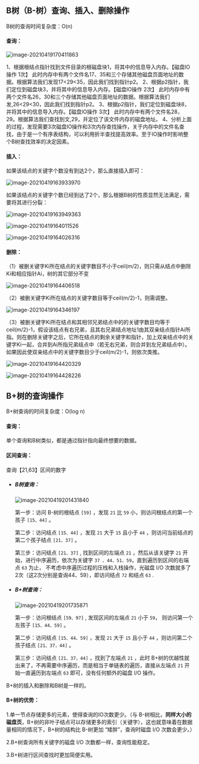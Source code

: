 ## B树（B-树）查询、插入、删除操作

B树的查询时间复杂度：O(n)

#### 查询：

![image-20210419170411863](C:\Users\12031\AppData\Roaming\Typora\typora-user-images\image-20210419170411863.png)

1、根据根结点指针找到文件目录的根磁盘块1，将其中的信息导入内存。【磁盘IO操作 1次】
		此时内存中有两个文件名17、35和三个存储其他磁盘页面地址的数据。根据算法我们发现17<29<35，因此我们找到指针p2。
2、根据p2指针，我们定位到磁盘块3，并将其中的信息导入内存。【磁盘IO操作 2次】
		此时内存中有两个文件名26，30和三个存储其他磁盘页面地址的数据。根据算法我们发,26<29<30，因此我们找到指针p2。
3、根据p2指针，我们定位到磁盘块8，并将其中的信息导入内存。【磁盘IO操作 3次】
		此时内存中有两个文件名28，29。根据算法我们查找到文,29，并定位了该文件内存的磁盘地址。
4、分析上面的过程，发现需要3次磁盘IO操作和3次内存查找操作，关于内存中的文件名查找，由于是一个有序表结构，可以利用折半查找提高效率。至于IO操作时影响整个B树查找效率的决定因素。

#### 插入：

如果该结点的关键字个数没有到达2个，那么直接插入即可：

![image-20210419163933970](C:\Users\12031\AppData\Roaming\Typora\typora-user-images\image-20210419163933970.png)

如果该结点的关键字个数已经到达了2个，那么根据B树的性质显然无法满足，需要将其进行分裂：

![image-20210419163949363](C:\Users\12031\AppData\Roaming\Typora\typora-user-images\image-20210419163949363.png)

![image-20210419164011526](C:\Users\12031\AppData\Roaming\Typora\typora-user-images\image-20210419164011526.png)

![image-20210419164026316](C:\Users\12031\AppData\Roaming\Typora\typora-user-images\image-20210419164026316.png)

#### 删除：

（1）被删关键字Ki所在结点的关键字数目不小于ceil(m/2)，则只需从结点中删除Ki和相应指针Ai，树的其它部分不变

![image-20210419164406518](C:\Users\12031\AppData\Roaming\Typora\typora-user-images\image-20210419164406518.png)

（2）被删关键字Ki所在结点的关键字数目等于ceil(m/2)-1，则需调整。

![image-20210419164346197](C:\Users\12031\AppData\Roaming\Typora\typora-user-images\image-20210419164346197.png)


（3）被删关键字Ki所在结点和其相邻兄弟结点中的的关键字数目均等于ceil(m/2)-1，假设该结点有右兄弟，且其右兄弟结点地址1由其双亲结点指针Ai所指。则在删除关键字之后，它所在结点的剩余关键字和指针，加上双亲结点中的关键字Ki一起，合并到Ai所指兄弟结点中（若无右兄弟，则合并到左兄弟结点中）。如果因此使双亲结点中的关键字数目少于ceil(m/2)-1，则依次类推。

![image-20210419164420329](C:\Users\12031\AppData\Roaming\Typora\typora-user-images\image-20210419164420329.png)

![image-20210419164428226](C:\Users\12031\AppData\Roaming\Typora\typora-user-images\image-20210419164428226.png)

## B+树的查询操作

B+树查询的时间复杂度：O(log n)

#### 查询：

单个查询和B树类似，都是通过指针指向最终想要的数据。

#### 区间查询：

查询【21,63】区间的数字

- ##### B树查询：

  ![image-20210419201431840](C:\Users\12031\AppData\Roaming\Typora\typora-user-images\image-20210419201431840.png)

  第一步：访问 B-树的根结点 `[59]` ，发现 `21` 比 `59` 小，则访问根结点的第一个孩子 `[15、44]` 。

  第二步：访问结点 `[15、44]` ，发现 `21` 大于 `15` 且小于 `44` ，则访问当前结点的第二个孩子结点 `[21、37]` 。

  第三步：访问结点 `[21、37]` , 找到区间的左端点 `21` ，然后从该关键字 `21` 开始，进行中序遍历，依次为关键字 `37 、44、51、59`，直到遍历到区间的右端点 `63` 为止， 不考虑中序遍历过程的压栈和入栈操作，光磁盘 I/O 次数就多了 2次（这2次分别是查询44、59），即访问结点 `72` 和结点 `63` .

- ##### B+树查询：

  ![image-20210419201735871](C:\Users\12031\AppData\Roaming\Typora\typora-user-images\image-20210419201735871.png)

  第一步：访问根结点 `[59、97]` , 发现区间的左端点 `21` 小于 `59`， 则访问第一个左孩子 `[15、44、59]` 。

  第二步：访问结点 `[15、44、59]` ，发现 `21` 大于 `15` 且小于 `44` ，则访问第二个孩子结点 `[21、37，44]` 。

  第三步：访问结点 `[21、37，44]` ，找到了左端点 `21` ，此时 B+树的优越性就出来了，不再需要中序遍历，而是相当于单链表的遍历，直接从左端点 `21` 开始一直遍历到左端点 `63` 即可，没有任何额外的磁盘 I/O 操作。

B+树的插入和删除和B树是一样的。

#### B+树的优势：

1.单一节点存储更多的元素，使得查询的IO次数更少。（与 B-树相比，**同样大小的磁盘页**，B+树的非叶子结点可以存储更多的索引（关键字），这也就意味着在数据量相同的情况下，B+树的结构比 B-树更加 “矮胖”，查询时磁盘 I/O 次数会更少。）

2.B+树查询所有关键字的磁盘 I/O 次数都一样，查询性能稳定。

3.B+树进行区间查找时更加简便实用。

